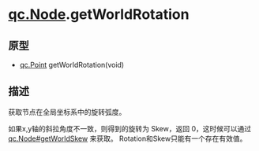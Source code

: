 # [qc.Node](CNode.md).getWorldRotation

## 原型
* [qc.Point](../geom/Point.md) getWorldRotation(void)

## 描述
获取节点在全局坐标系中的旋转弧度。

如果x,y轴的斜拉角度不一致，则得到的旋转为 Skew，返回 0，这时候可以通过 [qc.Node#getWorldSkew](node_getWorldSkew.md) 来获取。
Rotation和Skew只能有一个存在有效值。
